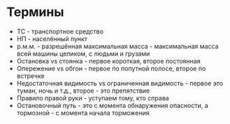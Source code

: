 # Термины
* ТС - транспортное средство
* НП - населённый пункт
* р.м.м. - разрешённая максимальная масса - максимальная масса всей машины целиком, с людьми и грузами
* Остановка vs стоянка - первое короткая, второе постоянная
* Опережение vs обгон - первое по попутной полосе, второе по встречке
* Недостаточная видимость vs ограниченная видимость - первое это туман, ночь и т.д., второе - это препятствие
* Правило правой руки - уступаем тому, кто справа
* Остановочный путь - это с момента обнаружения опасности, а тормозной - с момента начала торможения
